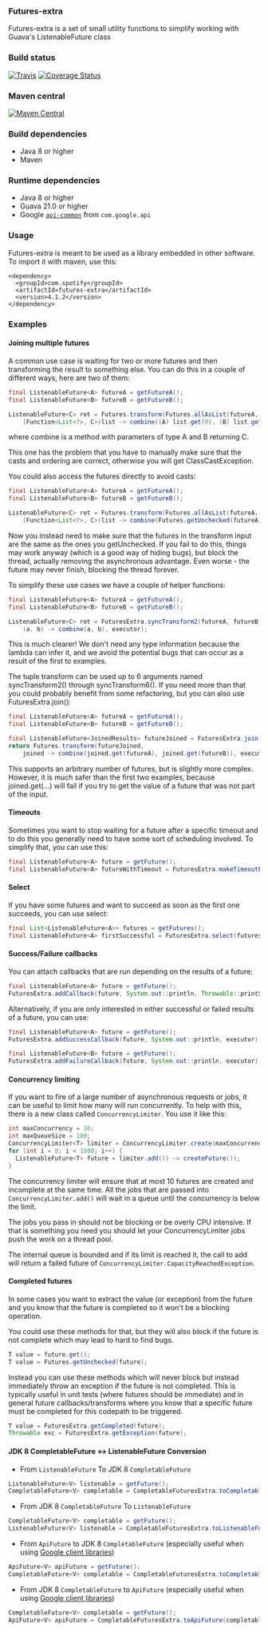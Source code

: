 ### Futures-extra

Futures-extra is a set of small utility functions to simplify working with
Guava's ListenableFuture class

### Build status

[![Travis](https://api.travis-ci.org/spotify/futures-extra.svg?branch=master)](https://travis-ci.org/spotify/futures-extra)
[![Coverage Status](http://img.shields.io/coveralls/spotify/futures-extra/master.svg)](https://coveralls.io/r/spotify/futures-extra?branch=master)

### Maven central

[![Maven Central](https://maven-badges.herokuapp.com/maven-central/com.spotify/futures-extra/badge.svg)](https://maven-badges.herokuapp.com/maven-central/com.spotify/futures-extra)

### Build dependencies
* Java 8 or higher
* Maven

### Runtime dependencies
* Java 8 or higher
* Guava 21.0 or higher
* Google [`api-common`](https://mvnrepository.com/artifact/com.google.api/api-common) from `com.google.api`

### Usage

Futures-extra is meant to be used as a library embedded in other software.
To import it with maven, use this:

    <dependency>
      <groupId>com.spotify</groupId>
      <artifactId>futures-extra</artifactId>
      <version>4.1.2</version>
    </dependency>

### Examples

#### Joining multiple futures

A common use case is waiting for two or more futures and then transforming the
result to something else. You can do this in a couple of different ways, here
are two of them:

```java
final ListenableFuture<A> futureA = getFutureA();
final ListenableFuture<B> futureB = getFutureB();

ListenableFuture<C> ret = Futures.transform(Futures.allAsList(futureA, futureB),
    (Function<List<?>, C>)list -> combine((A) list.get(0), (B) list.get(1), executor);
```
where combine is a method with parameters of type A and B returning C.

This one has the problem that you have to manually make sure that the casts and
ordering are correct, otherwise you will get ClassCastException.

You could also access the futures directly to avoid casts:
```java
final ListenableFuture<A> futureA = getFutureA();
final ListenableFuture<B> futureB = getFutureB();

ListenableFuture<C> ret = Futures.transform(Futures.allAsList(futureA, futureB),
    (Function<List<?>, C>)list -> combine(Futures.getUnchecked(futureA), Futures.getUnchecked(futureB), executor);
```
Now you instead need to make sure that the futures in the transform input are
the same as the ones you getUnchecked. If you fail to do this, things may work
anyway (which is a good way of hiding bugs), but block the thread, actually
removing the asynchronous advantage. Even worse - the future may never finish,
blocking the thread forever.

To simplify these use cases we have a couple of helper functions:
```java
final ListenableFuture<A> futureA = getFutureA();
final ListenableFuture<B> futureB = getFutureB();

ListenableFuture<C> ret = FuturesExtra.syncTransform2(futureA, futureB,
    (a, b) -> combine(a, b), executor);
```

This is much clearer! We don't need any type information because the lambda can
infer it, and we avoid the potential bugs that can occur as a result of the
first to examples.

The tuple transform can be used up to 6 arguments named syncTransform2() through
syncTransform6(). If you need more than that you could probably benefit from
some refactoring, but you can also use FuturesExtra.join():

```java
final ListenableFuture<A> futureA = getFutureA();
final ListenableFuture<B> futureB = getFutureB();

final ListenableFuture<JoinedResults> futureJoined = FuturesExtra.join(executor, futureA, futureB);
return Futures.transform(futureJoined,
    joined -> combine(joined.get(futureA), joined.get(futureB)), executor);
```

This supports an arbitrary number of futures, but is slightly more complex.
However, it is much safer than the first two examples, because joined.get(...)
will fail if you try to get the value of a future that was not part of the
input.

#### Timeouts

Sometimes you want to stop waiting for a future after a specific timeout and to
do this you generally need to have some sort of scheduling involved. To simplify
that, you can use this:
```java
final ListenableFuture<A> future = getFuture();
final ListenableFuture<A> futureWithTimeout = FuturesExtra.makeTimeoutFuture(scheduledExecutor, future, 100, TimeUnit.MILLISECONDS);
```

#### Select

If you have some futures and want to succeed as soon as the first one succeeds,
you can use select:
```java
final List<ListenableFuture<A>> futures = getFutures();
final ListenableFuture<A> firstSuccessful = FuturesExtra.select(futures, executor);
```

#### Success/Failure callbacks

You can attach callbacks that are run depending on the results of a future:
```java
final ListenableFuture<A> future = getFuture();
FuturesExtra.addCallback(future, System.out::println, Throwable::printStackTrace, executor);
```


Alternatively, if you are only interested in either successful or failed 
results of a future, you can use:
```java
final ListenableFuture<A> future = getFuture();
FuturesExtra.addSuccessCallback(future, System.out::println, executor);
```

```java
final ListenableFuture<B> future = getFuture();
FuturesExtra.addFailureCallback(future, System.out::println, executor);
```

#### Concurrency limiting

If you want to fire of a large number of asynchronous requests or jobs,
it can be useful to limit how many will run concurrently.
To help with this, there is a new class called `ConcurrencyLimiter`.
You use it like this:

```java
int maxConcurrency = 10;
int maxQueueSize = 100;
ConcurrencyLimiter<T> limiter = ConcurrencyLimiter.create(maxConcurrency, maxQueueSize);
for (int i = 0; i < 1000; i++) {
  ListenableFuture<T> future = limiter.add(() -> createFuture());
}
```
The concurrency limiter will ensure that at most 10 futures are created and
incomplete at the same time. All the jobs that are passed into
`ConcurrencyLimiter.add()` will wait in a queue until the concurrency is below
the limit.

The jobs you pass in should not be blocking or be overly CPU intensive.
If that is something you need you should let your ConcurrencyLimiter jobs push
the work on a thread pool.

The internal queue is bounded and if its limit is reached it, the call to add will return
a failed future of `ConcurrencyLimiter.CapacityReachedException`.

#### Completed futures

In some cases you want to extract the value (or exception) from the future and you know that
the future is completed so it won't be a blocking operation.

You could use these methods for that, but they will also block if the future is not complete which may lead to
hard to find bugs.
```java
T value = future.get();
T value = Futures.getUnchecked(future);
```

Instead you can use these methods which will never block but instead immediately
throw an exception if the future is not completed. This is typically useful in unit tests
(where futures should be immediate) and in general future callbacks/transforms where you know that a
specific future must be completed for this codepath to be triggered.
```java
T value = FuturesExtra.getCompleted(future);
Throwable exc = FuturesExtra.getException(future);
```

#### JDK 8 CompletableFuture <-> ListenableFuture Conversion

* From `ListenableFuture` To JDK 8 `CompletableFuture`

```java
ListenableFuture<V> listenable = getFuture();
CompletableFuture<V> completable = CompletableFuturesExtra.toCompletableFuture(listenable);
```

* From JDK 8 `CompletableFuture` To `ListenableFuture`

```java
CompletableFuture<V> completable = getFuture();
ListenableFuture<V> listenable = CompletableFuturesExtra.toListenableFuture(completable);
```

* From `ApiFuture` to JDK 8 `CompletableFuture` (especially useful when using [Google client libraries](https://github.com/googleapis/google-cloud-java/tree/master/google-cloud-clients))

```java
ApiFuture<V> apiFuture = getFuture();
CompletableFuture<V> completable = CompletableFuturesExtra.toCompletableFuture(apiFuture);
```

* From JDK 8 `CompletableFuture` to `ApiFuture` (especially useful when using [Google client libraries](https://github.com/googleapis/google-cloud-java/tree/master/google-cloud-clients))

```java
CompletableFuture<V> completable = getFuture();
ApiFuture<V> apiFuture = CompletableFuturesExtra.toApiFuture(completable);
```
